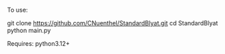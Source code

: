 To use:

git clone https://github.com/CNuenthel/StandardBlyat.git
cd StandardBlyat
python main.py


Requires:
python3.12+

